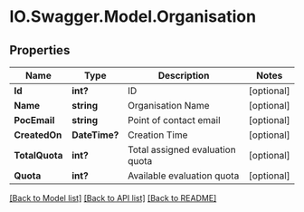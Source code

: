 # IO.Swagger.Model.Organisation
## Properties

Name | Type | Description | Notes
------------ | ------------- | ------------- | -------------
**Id** | **int?** | ID | [optional] 
**Name** | **string** | Organisation Name | [optional] 
**PocEmail** | **string** | Point of contact email | [optional] 
**CreatedOn** | **DateTime?** | Creation Time | [optional] 
**TotalQuota** | **int?** | Total assigned evaluation quota | [optional] 
**Quota** | **int?** | Available evaluation quota | [optional] 

[[Back to Model list]](../README.md#documentation-for-models) [[Back to API list]](../README.md#documentation-for-api-endpoints) [[Back to README]](../README.md)

